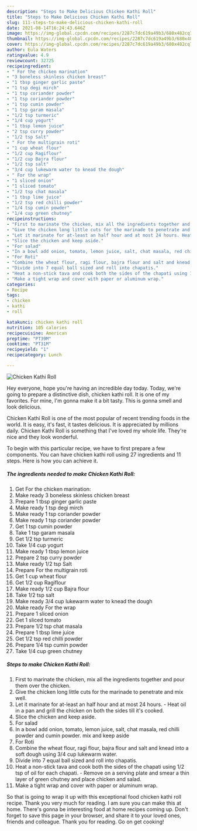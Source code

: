 ```yaml
---
description: "Steps to Make Delicious Chicken Kathi Roll"
title: "Steps to Make Delicious Chicken Kathi Roll"
slug: 111-steps-to-make-delicious-chicken-kathi-roll
date: 2021-08-14T16:24:43.646Z
image: https://img-global.cpcdn.com/recipes/2287c7dc619a49b3/680x482cq70/chicken-kathi-roll-recipe-main-photo.jpg
thumbnail: https://img-global.cpcdn.com/recipes/2287c7dc619a49b3/680x482cq70/chicken-kathi-roll-recipe-main-photo.jpg
cover: https://img-global.cpcdn.com/recipes/2287c7dc619a49b3/680x482cq70/chicken-kathi-roll-recipe-main-photo.jpg
author: Eula Waters
ratingvalue: 4.9
reviewcount: 32725
recipeingredient:
- " For the chicken marination"
- "3 boneless skinless chicken breast"
- "1 tbsp ginger garlic paste"
- "1 tsp degi mirch"
- "1 tsp coriander powder"
- "1 tsp coriander powder"
- "1 tsp cumin powder"
- "1 tsp garam masala"
- "1/2 tsp turmeric"
- "1/4 cup yogurt"
- "1 tbsp lemon juice"
- "2 tsp curry powder"
- "1/2 tsp Salt"
- " For the multigrain roti"
- "1 cup wheat flour"
- "1/2 cup Ragiflour"
- "1/2 cup Bajra flour"
- "1/2 tsp salt"
- "3/4 cup lukewarm water to knead the dough"
- " For the wrap"
- "1 sliced onion"
- "1 sliced tomato"
- "1/2 tsp chat masala"
- "1 tbsp lime juice"
- "1/2 tsp red chilli powder"
- "1/4 tsp cumin powder"
- "1/4 cup green chutney"
recipeinstructions:
- "First to marinate the chicken, mix all the ingredients together and pour them over the chicken."
- "Give the chicken long little cuts for the marinade to penetrate and mix well."
- "Let it marinate for at-least an half hour and at most 24 hours. Heat oil in a pan and grill the chicken on both the sides till it&#39;s cooked."
- "Slice the chicken and keep aside."
- "For salad"
- "In a bowl add onion, tomato, lemon juice, salt, chat masala, red chilli powder and cumin powder. mix and keep aside"
- "For Roti"
- "Combine the wheat flour, ragi flour, bajra flour and salt and knead into a soft dough using 3/4 cup lukewarm water."
- "Divide into 7 equal ball sized and roll into chapatis."
- "Heat a non-stick tava and cook both the sides of the chapati using 1/2 tsp of oil for each chapati.  Remove on a serving plate and smear a thin layer of green chutney and place chicken and salad."
- "Make a tight wrap and cover with paper or aluminum wrap."
categories:
- Recipe
tags:
- chicken
- kathi
- roll

katakunci: chicken kathi roll 
nutrition: 105 calories
recipecuisine: American
preptime: "PT39M"
cooktime: "PT31M"
recipeyield: "1"
recipecategory: Lunch

---
```



![Chicken Kathi Roll](https://img-global.cpcdn.com/recipes/2287c7dc619a49b3/680x482cq70/chicken-kathi-roll-recipe-main-photo.jpg)

Hey everyone, hope you're having an incredible day today. Today, we're going to prepare a distinctive dish, chicken kathi roll. It is one of my favorites. For mine, I'm gonna make it a bit tasty. This is gonna smell and look delicious.



Chicken Kathi Roll is one of the most popular of recent trending foods in the world. It is easy, it's fast, it tastes delicious. It is appreciated by millions daily. Chicken Kathi Roll is something that I've loved my whole life. They're nice and they look wonderful.


To begin with this particular recipe, we have to first prepare a few components. You can have chicken kathi roll using 27 ingredients and 11 steps. Here is how you can achieve it.

<!--inarticleads1-->

##### The ingredients needed to make Chicken Kathi Roll:

1. Get  For the chicken marination:
1. Make ready 3 boneless skinless chicken breast
1. Prepare 1 tbsp ginger garlic paste
1. Make ready 1 tsp degi mirch
1. Make ready 1 tsp coriander powder
1. Make ready 1 tsp coriander powder
1. Get 1 tsp cumin powder
1. Take 1 tsp garam masala
1. Get 1/2 tsp turmeric
1. Take 1/4 cup yogurt
1. Make ready 1 tbsp lemon juice
1. Prepare 2 tsp curry powder
1. Make ready 1/2 tsp Salt
1. Prepare  For the multigrain roti
1. Get 1 cup wheat flour
1. Get 1/2 cup Ragiflour
1. Make ready 1/2 cup Bajra flour
1. Take 1/2 tsp salt
1. Make ready 3/4 cup lukewarm water to knead the dough
1. Make ready  For the wrap
1. Prepare 1 sliced onion
1. Get 1 sliced tomato
1. Prepare 1/2 tsp chat masala
1. Prepare 1 tbsp lime juice
1. Get 1/2 tsp red chilli powder
1. Prepare 1/4 tsp cumin powder
1. Take 1/4 cup green chutney




<!--inarticleads2-->

##### Steps to make Chicken Kathi Roll:

1. First to marinate the chicken, mix all the ingredients together and pour them over the chicken.
1. Give the chicken long little cuts for the marinade to penetrate and mix well.
1. Let it marinate for at-least an half hour and at most 24 hours. - Heat oil in a pan and grill the chicken on both the sides till it&#39;s cooked.
1. Slice the chicken and keep aside.
1. For salad
1. In a bowl add onion, tomato, lemon juice, salt, chat masala, red chilli powder and cumin powder. mix and keep aside
1. For Roti
1. Combine the wheat flour, ragi flour, bajra flour and salt and knead into a soft dough using 3/4 cup lukewarm water.
1. Divide into 7 equal ball sized and roll into chapatis.
1. Heat a non-stick tava and cook both the sides of the chapati using 1/2 tsp of oil for each chapati.  - Remove on a serving plate and smear a thin layer of green chutney and place chicken and salad.
1. Make a tight wrap and cover with paper or aluminum wrap.




So that is going to wrap it up with this exceptional food chicken kathi roll recipe. Thank you very much for reading. I am sure you can make this at home. There's gonna be interesting food at home recipes coming up. Don't forget to save this page in your browser, and share it to your loved ones, friends and colleague. Thank you for reading. Go on get cooking!
